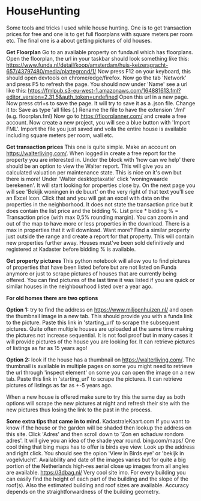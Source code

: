 # HouseHunting
Some tools and tricks I used while house hunting. One is to get transaction prices for free and one is to get full floorplans with square meters per room etc. The final one is a about getting pictures of old houses.

**Get Floorplan**
Go to an available property on funda.nl which has floorplans. Open the floorplan, the url in your taskbar should look something like this: https://www.funda.nl/detail/koop/amsterdam/huis-keizersgracht-657/43797480/media/plattegrond/1/ Now press F12 on your keyboard, this should open devtools on chrome/edge/firefox. Now go the tab 'Network' and press F5 to refresh the page. You should now under 'Name' see a url like this: https://fmlpub.s3-eu-west-1.amazonaws.com/164881613.fml?editor_version=2.31.5&auth_token=undefined Open this url in a new page. Now press ctrl+s to save the page. It will try to save it as a .json file. Change it to: Save as type 'all files (*.*) Rename the file to have the extension '.fml' (e.g. floorplan.fml) Now go to https://floorplanner.com/ and create a free account. Now create a new project, you will see a blue button with 'Import FML'. Import the file you just saved and voila the entire house is available including square meters per room, wall etc.

**Get transaction prices**
This one is quite simple. Make an account on https://walterliving.com/. When logged in create a free report for the property you are interested in. Under the block with 'how can we help' there should be an option to view the Walter report. This will give you an calculated valuation per maintenance state. This is nice on it's own but there is more! Under 'Walter desktoptaxatie' click 'woningwaarde berekenen'. It will start looking for properties close by. On the next page you will see 'Bekijk woningen in de buurt' on the very right of that text you'll see an Excel Icon. Click that and you will get an excel with data on the properties in the neighborhood. It does not state the transaction price but it does contain the list price and the bidding %. List price * bidding % = Transaction price (with max 0,5% rounding margin). You can zoom in and out of the map to have more or less properties in the download. There is a max in properties that it will download. Want more? Find a similar property just outside the range and create a report for that property. This will contain new properties further away. Houses must've been sold definitively and registered at Kadaster before bidding % is available.

**Get property pictures**
This python notebook will allow you to find pictures of properties that have been listed before but are not listed on Funda anymore or just to scrape pictures of houses that are currently being offered. You can find pictures of the last time it was listed if you are quick or similar houses in the neighbourhood listed over a year ago.

**For old homes there are two options**

**Option 1:** try to find the address on https://www.miljoenhuizen.nl/ and open the thumbnail image in a new tab. This should provide you with a funda link to the picture. Paste this link in 'starting_url' to scrape the subsequent pictures. Quite often multiple houses are uploaded at the same time making the pictures not increase sequential. It is not fool proof but in many cases it will provide pictures of the house you are looking for. It can retrieve pictures of listings as far as 15 years ago!

**Option 2:** look if the house has a thumbnail on https://walterliving.com/. The thumbnail is available in multiple pages on some you might need to retrieve the url through 'inspect element' on some you can open the image on a new tab. Paste this link in 'starting_url' to scrape the pictures. It can retrieve pictures of listings as far as +-5 years ago.

When a new house is offered make sure to try this the same day as both options will scrape the new pictures at night and refresh their site with the new pictures thus losing the link to the past in the process.

**Some extra tips that came in to mind.**
KadastraleKaart.com If you want to know if the house or the garden will be shaded then lookup the address on this site. Click 'Adres' and then scroll down to 'Zon en schaduw rondom adres'. It will give you an idea of the shade year round.
bing.com/maps/ One cool thing that bing maps has to offer is birds eye view. Look up the address and right click. You should see the opion 'View in Birds eye' or 'bekijk in vogelvlucht'. Availability and date of the images varies but for quite a big portion of the Netherlands high-res aerial close up images from all angles are available.
https://3dbag.nl/ Very cool site imo. For every building you can easily find the height of each part of the building and the slope of the roof(s). Also the estimated building and roof sizes are available. Accuracy depends on the straightforwardness of the building geometry.
